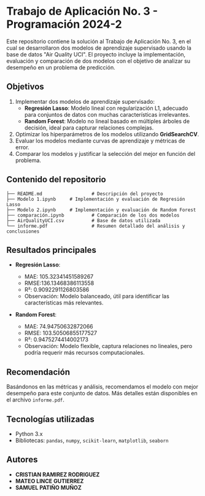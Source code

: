 
# Trabajo de Aplicación No. 3 - Programación 2024-2

Este repositorio contiene la solución al Trabajo de Aplicación No. 3, en el cual se desarrollaron dos modelos de aprendizaje supervisado usando la base de datos "Air Quality UCI". El proyecto incluye la implementación, evaluación y comparación de dos modelos con el objetivo de analizar su desempeño en un problema de predicción.

## Objetivos
1. Implementar dos modelos de aprendizaje supervisado:
   - **Regresión Lasso**: Modelo lineal con regularización L1, adecuado para conjuntos de datos con muchas características irrelevantes.
   - **Random Forest**: Modelo no lineal basado en múltiples árboles de decisión, ideal para capturar relaciones complejas.
2. Optimizar los hiperparámetros de los modelos utilizando **GridSearchCV**.
3. Evaluar los modelos mediante curvas de aprendizaje y métricas de error.
4. Comparar los modelos y justificar la selección del mejor en función del problema.

## Contenido del repositorio
```
├── README.md                  # Descripción del proyecto
├── Modelo 1.ipynb     # Implementación y evaluación de Regresión Lasso
├── Modelo 2.ipynb     # Implementación y evaluación de Random Forest
├── comparación.ipynb          # Comparación de los dos modelos
├── AirQualityUCI.csv          # Base de datos utilizada
└── informe.pdf                # Resumen detallado del análisis y conclusiones
```

## Resultados principales
- **Regresión Lasso**:
  - MAE: 105.32341451589267
  - RMSE:136.13468386113558
  - R²: 0.9092291126803586
  - Observación: Modelo balanceado, útil para identificar las características más relevantes.

- **Random Forest**:
  - MAE: 74.94750632872066
  - RMSE: 103.50506855177527
  - R²: 0.9475274414002173
  - Observación: Modelo flexible, captura relaciones no lineales, pero podría requerir más recursos computacionales.

## Recomendación
Basándonos en las métricas y análisis, recomendamos el modelo con mejor desempeño para este conjunto de datos. Más detalles están disponibles en el archivo `informe.pdf`.

## Tecnologías utilizadas
- Python 3.x
- Bibliotecas: `pandas`, `numpy`, `scikit-learn`, `matplotlib`, `seaborn`

## Autores
- **CRISTIAN RAMIREZ RODRIGUEZ**
- **MATEO LINCE GUTIERREZ**
- **SAMUEL PATIÑO MUÑOZ**
